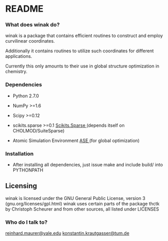 # README #


### What does winak do? ###

winak is a package that contains efficient 
routines to construct and employ curvilinear 
coordinates. 

Additionally it contains routines to utilize 
such coordinates for different applications.

Currently this only amounts to their use 
in global structure optimization in chemistry.

### Dependencies ###

* Python 2.7.0
* NumPy >=1.6
* Scipy >=0.12
* scikits.sparse >=0.1 [ Scikits.Sparse ](https://github.com/njsmith/scikits-sparse)
  (depends itself on CHOLMOD/SuiteSparse)

* Atomic Simulation Environment [ ASE ](https://wiki.fysik.dtu.dk/ase/)
  (for global optimization)

### Installation ###

* After installing all dependencies, just issue make 
and include build/ into PYTHONPATH

## Licensing ##

winak is licensed under the GNU General Public License, version 3 (gnu.org/licenses/gpl.html)
winak uses certain parts of the package thctk by Christoph Scheurer
and from other sources, all listed under LICENSES

### Who do I talk to? ###

reinhard.maurer@yale.edu
konstantin.krautgasser@tum.de
